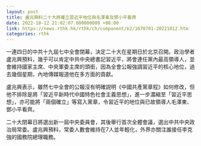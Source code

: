 ```yaml
---
layout: post
title: 盧兆興料二十大將確立習近平地位與毛澤東及鄧小平看齊
date: 2022-10-12 21:02:07.000000000 +08:00
link: https://news.rthk.hk/rthk/ch/component/k2/1670701-20221012.htm
categories: rthk
---
```


一連四日的中共十九屆七中全會閉幕，決定二十大在星期日於北京召開。政治學者盧兆興預料，幾乎可以肯定中共中央總書記習近平，將會連任黨內最高領導人，並會維持國家主席、中央軍委主席的頭銜，因為全會公報強調習近平的核心地位，過去幾個星期，內地傳媒報道他在多方面的貢獻。

盧兆興表示，雖然七中全會的公報沒有明確説明《中國共產黨章程》如何修改，但他不排除是將「習近平新時代中國特色社會主義思想」，進一步濃縮至「習近平思想」，亦可能將「兩個確立」等寫入黨章，令習近平的地位與已故領導人毛澤東、鄧小平看齊。

二十大閉幕日將選出新一屆中央委員會，其後舉行首次全體會議，選出中共中央政治局常委。盧兆興預料，常委人數會維持在7人並年輕化，外界亦關注誰接任李克強的國務院總理職務。
